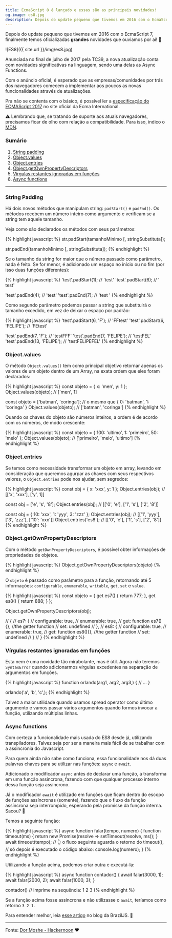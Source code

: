 ```yaml
---
title: EcmaScript 8 é lançado e essas são as principais novidades!
og-image: es8.jpg
description: Depois do update pequeno que tivemos em 2016 com o EcmaScript 7, finalmente temos oficializadas grandes novidades que ouviamos por aí!
---
```


Depois do update pequeno que tivemos em 2016 com o EcmaScript 7, finalmente temos oficializadas **grandes** novidades que ouviamos por aí! 🎉

<!--more-->

![ES8]({{ site.url }}/img/es8.jpg)

Anunciada no final de julho de 2017 pela TC39, a nova atualização conta com novidades significativas na linguagem, sendo uma delas as Async Functions.

Com o anúncio oficial, é esperado que as empresas/comunidades por trás dos navegadores comecem a implementar aos poucos as novas funcionalidades através de atualizações.

Pra não se contenta com o básico, é possível ler a <a href="http://www.ecma-international.org/memento/presentation.htm" target="_blank">especificação do ECMAScript 2017</a> no site oficial da Ecma International.

⚠️  Lembrando que, se tratando de suporte aos atuais navegadores, precisamos ficar de olho com relação a compatibilidade. Para isso, indico o <a href="https://developer.mozilla.org/en-US/Add-ons/WebExtensions/Browser_support_for_JavaScript_APIs" target="_blank">MDN</a>.

### Sumário
1. [String padding](#string-padding)
1. [Object.values](#objectvalues)
1. [Object.entries](#objectentries)
1. [Object.getOwnPropertyDescriptors](#objectgetownpropertydescriptors)
1. [Vírgulas restantes ignoradas em funções](#vírgulas-restantes-ignoradas-em-funções)
1. [Async functions](#async-functions)

___

### String Padding
Há dois novos métodos que manipulam string: `padStart()` e `padEnd()`. Os métodos recebem um número inteiro como argumento e verificam se a string tem aquele tamanho.

Veja como são declarados os métodos com seus parâmetros:

{% highlight javascript %}
str.padStart(tamanhoMinimo [, stringSubstituta]);

str.padEnd(tamanhoMinimo [, stringSubstituta]);
{% endhighlight %}

Se o tamanho da string for maior que o número passado como parâmetro, nada é feito. Se for menor, é adicionado um espaço no início ou no fim (por isso duas funções diferentes):

{% highlight javascript %}
'test'.padStart(1);   // 'test'
'test'.padStart(6);   // '  test'

'test'.padEnd(4); // 'test'
'test'.padEnd(7); // 'test   '
{% endhighlight %}

Como segundo parâmetro podemos passar a string que substituirá o tamanho excedido, em vez de deixar o espaço por padrão:

{% highlight javascript %}
'test'.padStart(6, 'F');      // 'FFtest'
'test'.padStart(6, 'FELIPE'); // 'FEtest'

'test'.padEnd(7, 'F');        // 'testFFF'
'test'.padEnd(7, 'FELIPE');   // 'testFEL'
'test'.padEnd(13, 'FELIPE');  // 'testFELIPEFEL'
{% endhighlight %}

### Object.values
O método `Object.values()` tem como principal objetivo retornar apenas os valores de um objeto dentro de um Array, na exata ordem que eles foram declarados:

{% highlight javascript %}
const objeto = { x: 'men', y: 1 };
Object.values(objeto); // ['men', 1]

const  objeto = ['batman', 'coringa']; // o mesmo que { 0: 'batman', 1: 'coringa' }
Object.values(objeto); // ['batman', 'coringa']
{% endhighlight %}

Quando os chaves do objeto são números inteiros, a ordem é de acordo com os números, de módo crescente:

{% highlight javascript %}
	const objeto = { 100: 'ultimo', 1: 'primeiro', 50: 'meio' };
	Object.values(objeto); // ['primeiro', 'meio', 'ultimo']
{% endhighlight %}

### Object.entries
Se temos como necessidade transformar um objeto em array, levando em consideração que queremos agurpar as chaves com seus respectivos valores, o `Object.entries` pode nos ajudar, sem segredos:

{% highlight javascript %}
const obj = { x: 'xxx', y: 1 };
Object.entries(obj); // [['x', 'xxx'], ['y', 1]]

const obj = ['e', 's', '8'];
Object.entries(obj); // [['0', 'e'], ['1', 's'], ['2', '8']]

const obj = { 10: 'xxx', 1: 'yyy', 3: 'zzz' };
Object.entries(obj); // [['1', 'yyy'], ['3', 'zzz'], ['10': 'xxx']]
Object.entries('es8'); // [['0', 'e'], ['1', 's'], ['2', '8']]
{% endhighlight %}

### Object.getOwnPropertyDescriptors
Com o método `getOwnPropertyDescriptors`, é possível obter informações de propriedades de objetos.

{% highlight javascript %}
Object.getOwnPropertyDescriptors(objeto)
{% endhighlight %}

O `objeto` é passado como parâmetro para a função, retornando até 5 informações: `configurable`, `enumerable`, `writable`, `get`, `set` e `value`.

{% highlight javascript %}
const objeto = {
  get es7() { return 777; },
  get es8() { return 888; }
};

Object.getOwnPropertyDescriptors(obj);

// {
//   es7: {
//     configurable: true,
//     enumerable: true,
//     get: function es7(){}, //the getter function
//     set: undefined
//   },
//   es8: {
//     configurable: true,
//     enumerable: true,
//     get: function es8(){}, //the getter function
//     set: undefined
//   }
// }
{% endhighlight %}

### Vírgulas restantes ignoradas em funções
Esta nem é uma novidade tão mirabolante, mas é útil. Agora não teremos `SyntaxError` quando adicionarmos vírgulas excedentes na separação de argumentos em funções.

{% highlight javascript %}
function orlando(arg1, arg2, arg3,) {
  // ...
}

orlando('a', 'b', 'c',);
{% endhighlight %}

Talvez a maior utilidade quando usamos spread operator como último argumento e vamos passar vários argumentos quando formos invocar a função, utilizando múltiplas linhas.

### Async functions
Com certeza a funcionalidade mais usada do ES8 desde já, utilizando transpiladores. Talvez seja por ser a maneira mais fácil de se trabalhar com a assincronia do Javascript.

Para quem ainda não sabe como funciona, essa funcionalidade nos dá duas palavras chaves para se utilizar nas funções: `async` e `await`.

Adicionado o modificador `async` antes de declarar uma função, a transforma em uma função assíncrona, fazendo com que qualquer processo interno dessa função seja assíncrono.

Já o modificador `await` é utilizado em funções que ficam dentro do escopo de funções assíncronas (somente), fazendo que o fluxo  da função assíncrona seja interrompido, esperando pela promisse da função interna. Sacou? 🤔

Temos a seguinte função:

{% highlight javascript %}
async function falar(tempo, numero) {
  function timeout(ms) {
    return new Promise(resolve => setTimeout(resolve, ms));
  }
  await timeout(tempo);
  // 👆 o fluxo seguinte aguarda o retorno do timeout(),
  // só depois é executado o código abaixo:
  console.log(numero);
}
{% endhighlight %}

Utilizando a função acima, podemos criar outra e executá-la:

{% highlight javascript %}
async function contador() {
  await falar(3000, 1);
  await falar(2000, 2);
  await falar(1000, 3);
}

contador() // imprime na sequência: 1 2 3
{% endhighlight %}

Se a função acima fosse assíncrona e não utilizasse o `await`, teríamos como retorno `3 2 1`.

Para entender melhor, leia <a href="https://braziljs.org/blog/async-await-js-assincronamente-sincrono/" target="_blank">esse artigo</a> no blog da BrazilJS. 💛

___

Fonte: <a href="https://hackernoon.com/es8-was-released-and-here-are-its-main-new-features-ee9c394adf66" target="_blank">Dor Moshe - Hackernoon</a> ❤️
